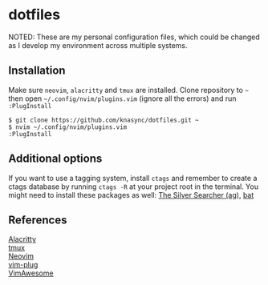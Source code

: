 # dotfiles
NOTED: These are my personal configuration files, which could be changed as I develop my environment across multiple systems.

## Installation
Make sure `neovim`, `alacritty` and `tmux` are installed. Clone repository to `~` then open `~/.config/nvim/plugins.vim` (ignore all the errors) and run `:PlugInstall`
```shell script
$ git clone https://github.com/knasync/dotfiles.git ~
$ nvim ~/.config/nvim/plugins.vim
:PlugInstall
```

## Additional options
If you want to use a tagging system, install `ctags` and remember to create a ctags database by running `ctags -R` at your project root in the terminal.
You might need to install these packages as well: [The Silver Searcher (ag)](https://github.com/ggreer/the_silver_searcher), [bat](https://github.com/sharkdp/bat)

## References
[Alacritty](https://github.com/alacritty/alacritty)\
[tmux](https://github.com/tmux/tmux)\
[Neovim](https://neovim.io/)\
[vim-plug](https://github.com/junegunn/vim-plug)\
[VimAwesome](https://vimawesome.com/)
